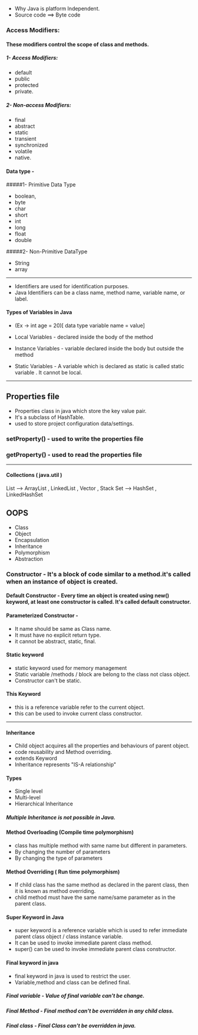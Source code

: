 - Why Java is platform Independent.
- Source code ==> Byte code

### Access Modifiers: 
#### These modifiers control the scope of class and methods.

##### 1- Access Modifiers: 
- default
- public
- protected
- private.

##### 2- Non-access Modifiers: 
- final
- abstract
- static
- transient
- synchronized
- volatile
- native.


#### Data type - 
 
#####1- Primitive Data Type  
- boolean, 
- byte 
- char 
- short
- int 
- long 
- float
- double 

#####2- Non-Primitive DataType 
- String
- array

<hr>

- Identifiers are used for identification purposes. 
- Java Identifiers can be a class name, method name, variable name, or label. 


#### Types of Variables in Java
- (Ex -> int age = 20)[ data type variable name = value]

- Local Variables - declared inside the body of the method
- Instance Variables - variable declared inside the body but outside the 					          	                   method
- Static Variables - A variable which is declared as static is called 					 			         static variable . It cannot be local.

<hr>

## Properties file
- Properties class in java which store the key value pair.
- It's a subclass of HashTable.
- used to store project configuration data/settings.

### setProperty() - used to write the properties file
### getProperty() - used to read the properties file

<hr>

#### Collections ( java.util )

List --> ArrayList , LinkedList , Vector , Stack
Set --> HashSet , LinkedHashSet


## OOPS
- Class
- Object
- Encapsulation
- Inheritance
- Polymorphism
- Abstraction

### Constructor - It's a block of code similar to a method.it's called when an 			   	          instance of object is created.

#### Default Constructor - Every time an object is created using new() keyword, 						  	                       at least one constructor is called. It's called 						  	 			           default constructor.

#### Parameterized Constructor - 

- It name should be same as Class name.
- It must have no explicit return type.
- it cannot be abstract, static, final.


#### Static keyword
- static keyword used for memory management
- Static variable /methods / block are belong to the class not class object.
- Constructor can't be static.

#### This Keyword
- this is a reference variable refer to the current object.
- this can be used to invoke current class constructor.

<hr>

#### Inheritance
- Child object acquires all the properties and behaviours of parent object.
- code reusability and Method overriding.
- extends Keyword
- Inheritance represents "IS-A relationship"

#### Types
- Single level
- Multi-level
- Hierarchical Inheritance

##### Multiple Inheritance is not possible in Java.


#### Method Overloading (Compile time polymorphism)
- class has multiple method with same name but different in parameters.
- By changing the number of parameters
- By changing the type of parameters

#### Method Overriding ( Run time polymorphism)
- If child class has the same method as declared in the parent class, then it is known as method overriding.
- child method must have the same name/same parameter as in the parent class.


#### Super Keyword in Java
- super keyword is a reference variable which is used to refer immediate parent class object / class instance variable.
- It can be used to invoke immediate parent class method.
- super() can be used to invoke immediate parent class constructor.

#### Final keyword in java
- final keyword in java is used to restrict the user. 
- Variable,method and class can be defined final.

##### Final variable - Value of final variable can't be change.
##### Final Method - Final method can't be overridden in any child class.
##### Final class  - Final Class can't be overridden in java.